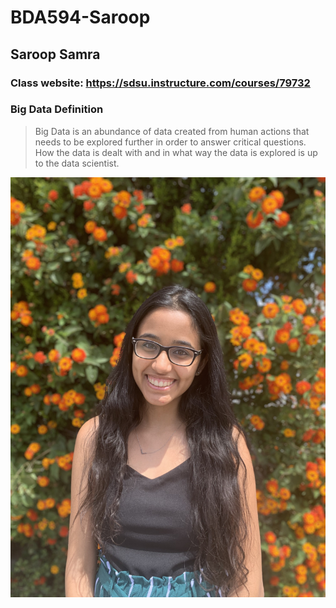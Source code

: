 # BDA594-Saroop
## Saroop Samra

### Class website: https://sdsu.instructure.com/courses/79732


### Big Data Definition
>Big Data is an abundance of data created from human actions that needs to be explored further in order to answer critical questions. How the data is dealt with and in what way the data is explored is up to the data scientist.

![Saroop Picture](/saroop_pic.JPG)

